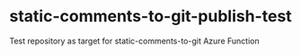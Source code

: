 # static-comments-to-git-publish-test
Test repository as target for static-comments-to-git Azure Function
